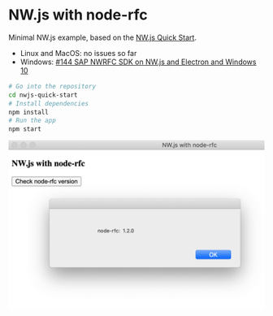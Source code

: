 # NW.js with node-rfc

Minimal NW.js example, based on the [NW.js Quick Start](https://github.com/nwjs/nw.js/).

- Linux and MacOS: no issues so far
- Windows: [#144 SAP NWRFC SDK on NW.js and Electron and Windows 10](https://github.com/SAP/node-rfc/issues/1444)

```bash
# Go into the repository
cd nwjs-quick-start
# Install dependencies
npm install
# Run the app
npm start
```

![screenshot](NWjs.png)
